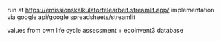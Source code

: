 run at https://emissionskalkulatortelearbeit.streamlit.app/
implementation via google api/google spreadsheets/streamlit

values from own life cycle assessment + ecoinvent3 database
